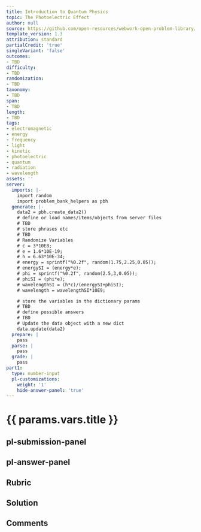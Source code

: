 ```yaml
---
title: Introduction to Quantum Physics
topic: The Photoelectric Effect
author: null
source: https://github.com/open-resources/webwork-open-problem-library/tree/master/Contrib/BrockPhysics/College_Physics_Urone/29.Introduction_to_Quantum_Physics/29-02.The_Photoelectric_Effect/NU_U17_29_02_009.pg
template_version: 1.3
attribution: standard
partialCredit: 'true'
singleVariant: 'false'
outcomes:
- TBD
difficulty:
- TBD
randomization:
- TBD
taxonomy:
- TBD
span:
- TBD
length:
- TBD
tags:
- electromagnetic
- energy
- frequency
- light
- kinetic
- photoelectric
- quantum
- radiation
- wavelength
assets: ''
server:
  imports: |-
    import random
    import problem_bank_helpers as pbh
  generate: |-
    data2 = pbh.create_data2()
    # define or load names/items/objects from server files
    # TBD
    # store phrases etc
    # TBD
    # Randomize Variables
    # c = 3*10E8;
    # e = 1.6*10E-19;
    # h = 6.63*10E-34;
    # energy = sprintf("%0.2f", random(1.75,2.25,0.05));
    # energySI = (energy*e);
    # phi = sprintf("%0.2f", random(2.5,3,0.05));
    # phiSI = (phi*e);
    # wavelengthSI = (h*c)/(energySI+phiSI);
    # wavelength = wavelengthSI*10E9;

    # store the variables in the dictionary params
    # TBD
    # define possible answers
    # TBD
    # Update the data object with a new dict
    data.update(data2)
  prepare: |
    pass
  parse: |
    pass
  grade: |
    pass
part1:
  type: number-input
  pl-customizations:
    weight: '1'
    hide-answer-panel: 'true'
---
```


# {{ params.vars.title }} 



## pl-submission-panel 


## pl-answer-panel 


## Rubric 


## Solution 


## Comments 


